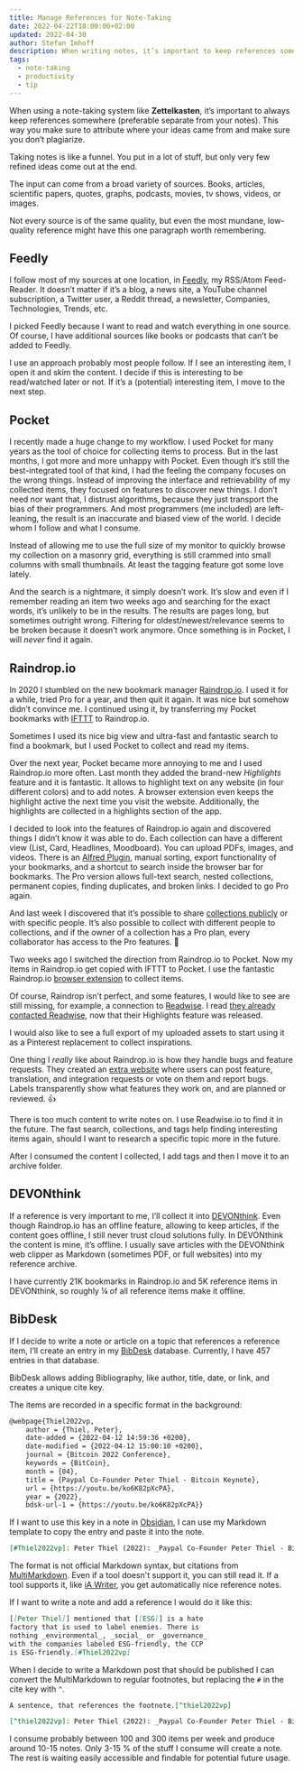```yaml
---
title: Manage References for Note-Taking
date: 2022-04-22T18:00:00+02:00
updated: 2022-04-30
author: Stefan Imhoff
description: When writing notes, it’s important to keep references somewhere to make sure our ideas are backed and we can quote the source accordingly. This is how I work with my references.
tags:
  - note-taking
  - productivity
  - tip
---
```


When using a note-taking system like **Zettelkasten**, it’s important to always keep references somewhere (preferable separate from your notes). This way you make sure to attribute where your ideas came from and make sure you don’t plagiarize.

Taking notes is like a funnel. You put in a lot of stuff, but only very few refined ideas come out at the end.

The input can come from a broad variety of sources. Books, articles, scientific papers, quotes, graphs, podcasts, movies, tv shows, videos, or images.

Not every source is of the same quality, but even the most mundane, low-quality reference might have this one paragraph worth remembering.

## Feedly

I follow most of my sources at one location, in [Feedly](https://feedly.com/), my RSS/Atom Feed-Reader. It doesn’t matter if it’s a blog, a news site, a YouTube channel subscription, a Twitter user, a Reddit thread, a newsletter, Companies, Technologies, Trends, etc.

I picked Feedly because I want to read and watch everything in one source. Of course, I have additional sources like books or podcasts that can’t be added to Feedly.

I use an approach probably most people follow. If I see an interesting item, I open it and skim the content. I decide if this is interesting to be read/watched later or not. If it’s a (potential) interesting item, I move to the next step.

## Pocket

I recently made a huge change to my workflow. I used Pocket for many years as the tool of choice for collecting items to process. But in the last months, I got more and more unhappy with Pocket. Even though it’s still the best-integrated tool of that kind, I had the feeling the company focuses on the wrong things. Instead of improving the interface and retrievability of my collected items, they focused on features to discover new things. I don’t need nor want that, I distrust algorithms, because they just transport the bias of their programmers. And most programmers (me included) are left-leaning, the result is an inaccurate and biased view of the world. I decide whom I follow and what I consume.

Instead of allowing me to use the full size of my monitor to quickly browse my collection on a masonry grid, everything is still crammed into small columns with small thumbnails. At least the tagging feature got some love lately.

And the search is a nightmare, it simply doesn’t work. It’s slow and even if I remember reading an item two weeks ago and searching for the exact words, it’s unlikely to be in the results. The results are pages long, but sometimes outright wrong. Filtering for oldest/newest/relevance seems to be broken because it doesn’t work anymore. Once something is in Pocket, I will _never_ find it again.

## Raindrop.io

In 2020 I stumbled on the new bookmark manager [Raindrop.io](https://raindrop.io/). I used it for a while, tried Pro for a year, and then quit it again. It was nice but somehow didn’t convince me. I continued using it, by transferring my Pocket bookmarks with [IFTTT](https://ifttt.com/) to Raindrop.io.

Sometimes I used its nice big view and ultra-fast and fantastic search to find a bookmark, but I used Pocket to collect and read my items.

Over the next year, Pocket became more annoying to me and I used Raindrop.io more often. Last month they added the brand-new _Highlights_ feature and it is fantastic. It allows to highlight text on any website (in four different colors) and to add notes. A browser extension even keeps the highlight active the next time you visit the website. Additionally, the highlights are collected in a highlights section of the app.

I decided to look into the features of Raindrop.io again and discovered things I didn’t know it was able to do. Each collection can have a different view (List, Card, Headlines, Moodboard). You can upload PDFs, images, and videos. There is an [Alfred Plugin](https://www.packal.org/workflow/search-raindropio), manual sorting, export functionality of your bookmarks, and a shortcut to search inside the browser bar for bookmarks. The Pro version allows full-text search, nested collections, permanent copies, finding duplicates, and broken links. I decided to go Pro again.

And last week I discovered that it’s possible to share [collections publicly](https://raindrop.io/kogakure) or with specific people. It’s also possible to collect with different people to collections, and if the owner of a collection has a Pro plan, every collaborator has access to the Pro features. 🤩

Two weeks ago I switched the direction from Raindrop.io to Pocket. Now my items in Raindrop.io get copied with IFTTT to Pocket. I use the fantastic Raindrop.io [browser extension](https://raindrop.io/download) to collect items.

Of course, Raindrop isn’t perfect, and some features, I would like to see are still missing, for example, a connection to [Readwise](https://readwise.io/). I read [they already contacted Readwise](https://better.raindrop.io/feature-requests/p/readwise), now that their Highlights feature was released.

I would also like to see a full export of my uploaded assets to start using it as a Pinterest replacement to collect inspirations.

One thing I _really_ like about Raindrop.io is how they handle bugs and feature requests. They created an [extra website](https://better.raindrop.io/) where users can post feature, translation, and integration requests or vote on them and report bugs. Labels transparently show what features they work on, and are planned or reviewed. 👍

There is too much content to write notes on. I use Readwise.io to find it in the future. The fast search, collections, and tags help finding interesting items again, should I want to research a specific topic more in the future.

After I consumed the content I collected, I add tags and then I move it to an archive folder.

## DEVONthink

If a reference is very important to me, I’ll collect it into [DEVONthink](https://devontechnologies.com/apps/devonthink). Even though Raindrop.io has an offline feature, allowing to keep articles, if the content goes offline, I still never trust cloud solutions fully. In DEVONthink the content is mine, it’s offline. I usually save articles with the DEVONthink web clipper as Markdown (sometimes PDF, or full websites) into my reference archive.

I have currently 21K bookmarks in Raindrop.io and 5K reference items in DEVONthink, so roughly ¼ of all reference items make it offline.

## BibDesk

If I decide to write a note or article on a topic that references a reference item, I’ll create an entry in my [BibDesk](https://bibdesk.sourceforge.io/) database. Currently, I have 457 entries in that database.

BibDesk allows adding Bibliography, like author, title, date, or link, and creates a unique cite key.

The items are recorded in a specific format in the background:

```tex
@webpage{Thiel2022vp,
	author = {Thiel, Peter},
	date-added = {2022-04-12 14:59:36 +0200},
	date-modified = {2022-04-12 15:00:10 +0200},
	journal = {Bitcoin 2022 Conference},
	keywords = {BitCoin},
	month = {04},
	title = {Paypal Co-Founder Peter Thiel - Bitcoin Keynote},
	url = {https://youtu.be/ko6K82pXcPA},
	year = {2022},
	bdsk-url-1 = {https://youtu.be/ko6K82pXcPA}}
```

If I want to use this key in a note in [Obsidian](https://obsidian.md/), I can use my Markdown template to copy the entry and paste it into the note.

```md
[#Thiel2022vp]: Peter Thiel (2022): _Paypal Co-Founder Peter Thiel - Bitcoin Keynote_, <https://youtu.be/ko6K82pXcPA>.
```

The format is not official Markdown syntax, but citations from [MultiMarkdown](https://rawgit.com/fletcher/MultiMarkdown-6-Syntax-Guide/master/index.html). Even if a tool doesn't support it, you can still read it. If a tool supports it, like [iA Writer](https://ia.net/writer), you get automatically nice reference notes.

If I want to write a note and add a reference I would do it like this:

```md
[[Peter Thiel]] mentioned that [[ESG]] is a hate
factory that is used to label enemies. There is
nothing _environmental_, _social_ or _governance_
with the companies labeled ESG-friendly, the CCP
is ESG-friendly.[#Thiel2022vp]
```

When I decide to write a Markdown post that should be published I can convert the MultiMarkdown to regular footnotes, but replacing the `#` in the cite key with `^`.

```md
A sentence, that references the footnote.[^thiel2022vp]

[^thiel2022vp]: Peter Thiel (2022): _Paypal Co-Founder Peter Thiel - Bitcoin Keynote_, <https://youtu.be/ko6K82pXcPA>.
```

I consume probably between 100 and 300 items per week and produce around 10-15 notes. Only 3-15 % of the stuff I consume will create a note. The rest is waiting easily accessible and findable for potential future usage.
